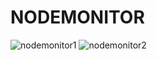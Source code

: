 # NODEMONITOR

![nodemonitor1](https://user-images.githubusercontent.com/12961204/129613399-9c6b4067-4790-4c22-9228-0e0fb92b3c35.png)
![nodemonitor2](https://user-images.githubusercontent.com/12961204/129613417-7e0a8978-c5d4-46e2-b8e5-ac12810a7e87.png)
